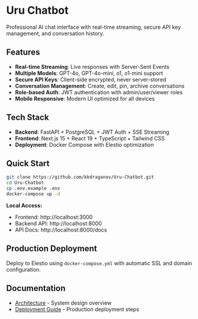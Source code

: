 # Uru Chatbot

Professional AI chat interface with real-time streaming, secure API key management, and conversation history.

## Features
- **Real-time Streaming**: Live responses with Server-Sent Events
- **Multiple Models**: GPT-4o, GPT-4o-mini, o1, o1-mini support
- **Secure API Keys**: Client-side encrypted, never server-stored
- **Conversation Management**: Create, edit, pin, archive conversations
- **Role-based Auth**: JWT authentication with admin/user/viewer roles
- **Mobile Responsive**: Modern UI optimized for all devices

## Tech Stack
- **Backend**: FastAPI + PostgreSQL + JWT Auth + SSE Streaming
- **Frontend**: Next.js 15 + React 19 + TypeScript + Tailwind CSS
- **Deployment**: Docker Compose with Elestio optimization

## Quick Start
```bash
git clone https://github.com/kkdraganov/Uru-Chatbot.git
cd Uru-Chatbot
cp .env.example .env
docker-compose up -d
```

**Local Access:**
- Frontend: http://localhost:3000
- Backend API: http://localhost:8000
- API Docs: http://localhost:8000/docs

## Production Deployment
Deploy to Elestio using `docker-compose.yml` with automatic SSL and domain configuration.

## Documentation
- [Architecture](ARCHITECTURE.md) - System design overview
- [Deployment Guide](DEPLOYMENT.md) - Production deployment steps